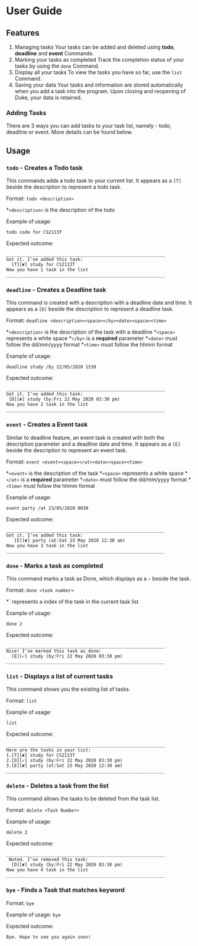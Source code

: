 # User Guide

## Features 
1. Managing tasks 
   Your tasks can be added and deleted using **todo**, **deadline** and **event** Commands.
2. Marking your tasks as completed
   Track the completion status of your tasks by using the `done` Command.
3. Display all your tasks 
   To view the tasks you have so far, use the `list` Command.
4. Saving your data
   Your tasks and information are stored automatically when you add a task into the program. Upon closing and reopening of Duke, your data is retained. 

### Adding Tasks
There are 3 ways you can add tasks to your task list, namely - todo, deadline or event. More details can be found below.

## Usage

### `todo` - Creates a Todo task

This commands adds a todo task to your current list.
It appears as a `[T]` beside the description to represent a todo task.

Format:
`todo <description>`

*`<description>` is the description of the todo

Example of usage: 

`todo code for CS2113T`

Expected outcome:

```
____________________________________________________________ 
Got it. I've added this task:
  [T][✘] study for CS2113T
Now you have 1 task in the list
____________________________________________________________
```
### `deadline` - Creates a Deadline task

This command is created with a description with a deadline date and time. 
It appears as a `[D]` beside the description to represent a deadline task.

Format: 
`deadline <description><space></by><date><space><time>`

*`<description>` is the description of the task with a deadline
*`<space>` represents a white space
*`</by>` is a **required** parameter
*`<date>` must follow the dd/mm/yyyy format
*`<time>` must follow the hhmm format

Example of usage: 

`deadline study /by 22/05/2020 1530`

Expected outcome:

```
____________________________________________________________
Got it. I've added this task:
 [D][✘] study (by:Fri 22 May 2020 03:30 pm)
Now you have 2 task in the list
____________________________________________________________
```
### `event` - Creates a Event task

Similar to deadline feature, an event task is created with both the description parameter and a deadline date and time.
It appears as a `[E]` beside the description to represent an event task.

Format: 
`event <event><space></at><date><space><time>`

*`<event>` is the description of the task
*`<space>` represents a white space
*`</at>` is a **required** parameter
*`<date>` must follow the dd/mm/yyyy format
*`<time>` must follow the hhmm format

Example of usage: 

`event party /at 23/05/2020 0030`

Expected outcome:

```
____________________________________________________________ 
Got it. I've added this task:
   [E][✘] party (at:Sat 23 May 2020 12:30 am)
Now you have 3 task in the list
____________________________________________________________
```
### `done` - Marks a task as completed

This command marks a task as Done, which displays as a `✓` beside the task.

Format: 
`done <task number>`

*`<task number> represents a index of the task in the current task list

Example of usage: 

`done 2`

Expected outcome:

```
____________________________________________________________
Nice! I've marked this task as done:
  [E][✓] study (by:Fri 22 May 2020 03:30 pm)
____________________________________________________________
```
### `list` - Displays a list of current tasks

This command shows you the existing list of tasks.

Format: `list`

Example of usage: 

`list`

Expected outcome:
```
____________________________________________________________
Here are the tasks in your list:
1.[T][✘] study for CS2113T
2.[D][✓] study (by:Fri 22 May 2020 03:30 pm)
3.[E][✘] party (at:Sat 23 May 2020 12:30 am)
____________________________________________________________

```
### `delete` - Deletes a task from the list

This command allows the tasks to be deleted from the task list.

Format: `delete <Task Number>`

Example of usage:

`delete 2`

Expected outcome:
```
____________________________________________________________
 Noted. I've removed this task: 
  [D][✘] study (by:Fri 22 May 2020 03:30 pm)
Now you have 4 task in the list
____________________________________________________________
```


### `bye` - Finds a Task that matches keyword

Format: `bye`

Example of usage:
`bye`

Expected outcome:
```
Bye. Hope to see you again soon!
```
